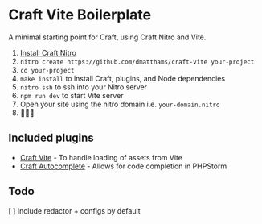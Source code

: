 # Craft Vite Boilerplate

A minimal starting point for Craft, using Craft Nitro and Vite.

1. [Install Craft Nitro](https://getnitro.sh)
2. `nitro create https://github.com/dmatthams/craft-vite your-project`
3. `cd your-project`
4. `make install` to install Craft, plugins, and Node dependencies
5. `nitro ssh` to ssh into your Nitro server
6. `npm run dev` to start Vite server
7. Open your site using the nitro domain i.e. `your-domain.nitro`
8. 🌈🦄✨

## Included plugins

* [Craft Vite](https://github.com/nystudio107/craft-vite) - To handle loading of assets from Vite
* [Craft Autocomplete](https://github.com/nystudio107/craft-autocomplete) - Allows for code completion in PHPStorm

## Todo

[ ] Include redactor + configs by default